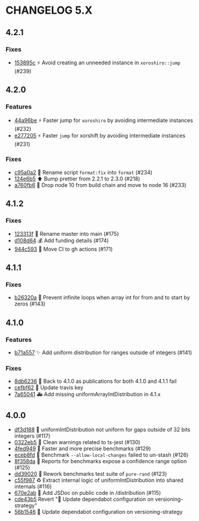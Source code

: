 # CHANGELOG 5.X

## 4.2.1

### Fixes

- [153895c](https://github.com/dubzzz/pure-rand/commit/153895c) ⚡️ Avoid creating an unneeded instance in `xoroshiro::jump` (#239)

## 4.2.0

### Features

- [44a96be](https://github.com/dubzzz/pure-rand/commit/44a96be) ⚡️ Faster jump for `xoroshiro` by avoiding intermediate instances (#232)
- [e277205](https://github.com/dubzzz/pure-rand/commit/e277205) ⚡️ Faster `jump` for xorshift by avoiding intermediate instances (#231)

### Fixes

- [c95a0a2](https://github.com/dubzzz/pure-rand/commit/c95a0a2) 👷 Rename script `format:fix` into `format` (#234)
- [124e6b5](https://github.com/dubzzz/pure-rand/commit/124e6b5) ⬆️ Bump prettier from 2.2.1 to 2.3.0 (#218)
- [a760fb6](https://github.com/dubzzz/pure-rand/commit/a760fb6) 👷 Drop node 10 from build chain and move to node 16 (#233)

## 4.1.2

### Fixes

- [123313f](https://github.com/dubzzz/pure-rand/commit/123313f) 🚚 Rename master into main (#175)
- [d108d64](https://github.com/dubzzz/pure-rand/commit/d108d64) 💰 Add funding details (#174)
- [944c593](https://github.com/dubzzz/pure-rand/commit/944c593) 👷 Move CI to gh actions (#171)

## 4.1.1

### Fixes

- [b26320a](https://github.com/dubzzz/pure-rand/commit/b26320a) 🐛 Prevent infinite loops when array int for from and to start by zeros (#143)

## 4.1.0

### Features

- [b71a557](https://github.com/dubzzz/pure-rand/commit/b71a557) ✨ Add uniform distribution for ranges outside of integers (#141)

### Fixes

- [8db6236](https://github.com/dubzzz/pure-rand/commit/8db6236) 🔖 Back to 4.1.0 as publications for both 4.1.0 and 4.1.1 fail
- [cefbf62](https://github.com/dubzzz/pure-rand/commit/cefbf62) 👷 Update travis key
- [7a65041](https://github.com/dubzzz/pure-rand/commit/7a65041) 🚑 Add missing uniformArrayIntDistribution in 4.1.x

## 4.0.0

- [df3d188](https://github.com/dubzzz/pure-rand/commit/df3d188) 🐛 uniformIntDistribution not uniform for gaps outside of 32 bits integers (#117)
- [0322eb5](https://github.com/dubzzz/pure-rand/commit/0322eb5) 🔧 Clean warnings related to ts-jest (#130)
- [4fed949](https://github.com/dubzzz/pure-rand/commit/4fed949) 🔨 Faster and more precise benchmarks (#129)
- [eceb8fd](https://github.com/dubzzz/pure-rand/commit/eceb8fd) 🔨 Benchmark `--allow-local-changes` failed to un-stash (#126)
- [8f358da](https://github.com/dubzzz/pure-rand/commit/8f358da) 🔨 Reports for benchmarks expose a confidence range option (#125)
- [dd39020](https://github.com/dubzzz/pure-rand/commit/dd39020) 🔨 Rework benchmarks test suite of `pure-rand` (#123)
- [c55f987](https://github.com/dubzzz/pure-rand/commit/c55f987) ♻️ Extract internal logic of uniformIntDistribution into shared internals (#116)
- [670e2ab](https://github.com/dubzzz/pure-rand/commit/670e2ab) 📝 Add JSDoc on public code in /distribution (#115)
- [cde43b5](https://github.com/dubzzz/pure-rand/commit/cde43b5) Revert "👷 Update dependabot configuration on versioning-strategy"
- [56b1546](https://github.com/dubzzz/pure-rand/commit/56b1546) 👷 Update dependabot configuration on versioning-strategy
